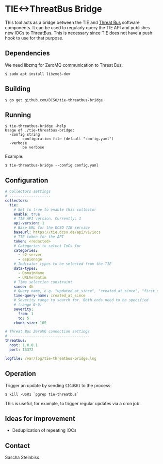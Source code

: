 # TIE<->ThreatBus Bridge

This tool acts as a bridge between the TIE and
[Threat Bus](https://github.com/tenzir/threatbus) software components.
It can be used to regularly query the TIE API and publishes new IOCs to
ThreatBus. This is necessary since TIE does not have a push hook to use
for that purpose.

## Dependencies

We need libzmq for ZeroMQ communication to Threat Bus.

```
$ sudo apt install libzmq3-dev
```

## Building

```
$ go get github.com/DCSO/tie-threatbus-bridge
```

## Running
```
$ tie-threatbus-bridge -help
Usage of ./tie-threatbus-bridge:
  -config string
    	configuration file (default "config.yaml")
  -verbose
    	be verbose

```

Example:

```
$ tie-threatbus-bridge --config config.yaml
```

## Configuration

```yaml
# Collectors settings
# -------------------
collectors:
  tie:
    # Set to true to enable this collector
    enable: true
    # TIE API version. Currently: 1
    api-version: 1
    # Base URL for the DCSO TIE service
    baseurl: https://tie.dcso.de/api/v1/iocs
    # TIE token for the API
    token: <redacted>
    # Categories to select IoCs for
    categories:
      - c2-server
      - espionage
    # Indicator types to be selected from the TIE
    data-types:
      - DomainName
      - URLVerbatim
    # Time selection constraint
    since: 4h
    # Query name, e.g. "updated_at_since", "created_at_since", "first_seen_since"
    time-query-name: created_at_since
    # Severity range to search for. Both ends need to be specified
    # (range 0-6)
    severity:
      from: 1
      to: 5
    chunk-size: 100

# Threat Bus ZeroMQ connection settings
# -------------------------------------
threatbus:
  host: 1.0.0.1
  port: 13372

logfile: /var/log/tie-threatbus-bridge.log
```

## Operation

Trigger an update by sending `SIGUSR1` to the process:

```
$ kill -USR1 `pgrep tie-threatbus`
```
This is useful, for example, to trigger regular updates via a cron job.

## Ideas for improvement

 - Deduplication of repeating IOCs

## Contact

Sascha Steinbiss
